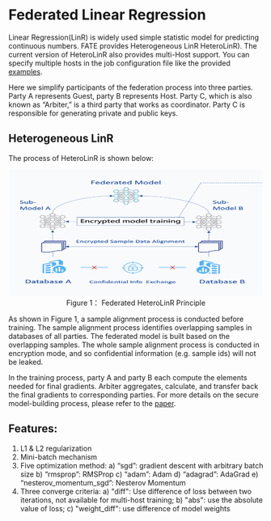 # Federated Linear Regression

Linear Regression(LinR) is widely used simple statistic model for predicting continuous numbers. FATE provides Heterogeneous LinR HeteroLinR). The current version of HeteroLinR also provides multi-Host support. You can specify multiple hosts in the job configuration file like the provided [examples](https://github.com/WeBankFinTech/FATE/tree/master/examples/federatedml-1.0-examples/hetero_linear_regression).

Here we simplify participants of the federation process into three parties. Party A represents Guest, party B represents Host. Party C, which is also known as “Arbiter,” is a third party that works as coordinator. Party C is responsible for generating private and public keys.

## Heterogeneous LinR

The process of HeteroLinR is shown below:

<div style="text-align:center", align=center>
<img src="./images/HeteroLinR.png" alt="samples" width="500" height="250" /><br/>
Figure 1： Federated HeteroLinR Principle</div>

As shown in Figure 1, a sample alignment process is conducted before training. The sample alignment process identifies overlapping samples in databases of all parties. The federated model is built based on the overlapping samples. The whole sample alignment process is conducted in encryption mode, and so confidential information (e.g. sample ids) will not be leaked.

In the training process, party A and party B each compute the elements needed for final gradients. Arbiter aggregates, calculate, and transfer back the final gradients to corresponding parties. For more details on the secure model-building process, please refer to the [paper](https://arxiv.org/abs/1711.10677).

## Features:
1. L1 & L2 regularization
2. Mini-batch mechanism
3. Five optimization method:
    a)	“sgd”: gradient descent with arbitrary batch size
    b) “rmsprop”: RMSProp
    c) “adam”: Adam
    d) “adagrad”: AdaGrad
    e) “nesterov_momentum_sgd”: Nesterov Momentum
4. Three converge criteria:
    a) "diff": Use difference of loss between two iterations, not available for multi-host training;
    b) "abs": use the absolute value of loss;
    c) "weight_diff": use difference of model weights
